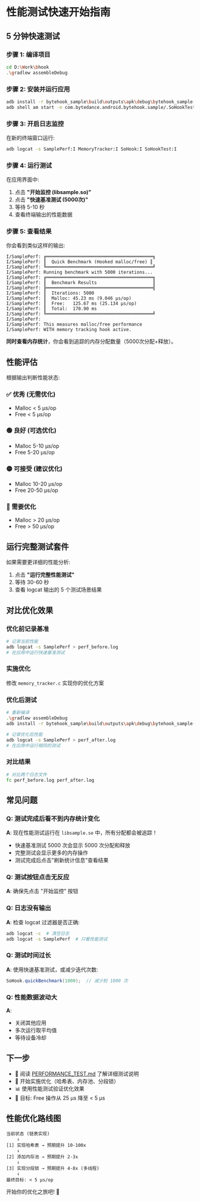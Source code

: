 # 性能测试快速开始指南

## 5 分钟快速测试

### 步骤 1: 编译项目

```bash
cd D:\Work\bhook
.\gradlew assembleDebug
```

### 步骤 2: 安装并运行应用

```bash
adb install -r bytehook_sample\build\outputs\apk\debug\bytehook_sample-debug.apk
adb shell am start -n com.bytedance.android.bytehook.sample/.SoHookTestActivity
```

### 步骤 3: 开启日志监控

在新的终端窗口运行:

```bash
adb logcat -s SamplePerf:I MemoryTracker:I SoHook:I SoHookTest:I
```

### 步骤 4: 运行测试

在应用界面中:
1. 点击 **"开始监控 (libsample.so)"**
2. 点击 **"快速基准测试 (5000次)"**
3. 等待 5-10 秒
4. 查看终端输出的性能数据

### 步骤 5: 查看结果

你会看到类似这样的输出:

```
I/SamplePerf: ╔════════════════════════════════════════╗
I/SamplePerf: ║  Quick Benchmark (Hooked malloc/free) ║
I/SamplePerf: ╚════════════════════════════════════════╝
I/SamplePerf: Running benchmark with 5000 iterations...
I/SamplePerf: ╔════════════════════════════════════════╗
I/SamplePerf: ║  Benchmark Results                     ║
I/SamplePerf: ╠════════════════════════════════════════╣
I/SamplePerf: ║  Iterations: 5000
I/SamplePerf: ║  Malloc: 45.23 ms (9.046 μs/op)
I/SamplePerf: ║  Free:   125.67 ms (25.134 μs/op)
I/SamplePerf: ║  Total:  170.90 ms
I/SamplePerf: ╚════════════════════════════════════════╝
I/SamplePerf: 
I/SamplePerf: This measures malloc/free performance
I/SamplePerf: WITH memory tracking hook active.
```

**同时查看内存统计**，你会看到追踪的内存分配数量（5000次分配+释放）。

## 性能评估

根据输出判断性能状态:

### ✅ 优秀 (无需优化)
- Malloc < 5 μs/op
- Free < 5 μs/op

### 🟢 良好 (可选优化)
- Malloc 5-10 μs/op
- Free 5-20 μs/op

### 🟡 可接受 (建议优化)
- Malloc 10-20 μs/op
- Free 20-50 μs/op

### 🔴 需要优化
- Malloc > 20 μs/op
- Free > 50 μs/op

## 运行完整测试套件

如果需要更详细的性能分析:

1. 点击 **"运行完整性能测试"**
2. 等待 30-60 秒
3. 查看 logcat 输出的 5 个测试场景结果

## 对比优化效果

### 优化前记录基准

```bash
# 记录当前性能
adb logcat -s SamplePerf > perf_before.log
# 在应用中运行快速基准测试
```

### 实施优化

修改 `memory_tracker.c` 实现你的优化方案

### 优化后测试

```bash
# 重新编译
.\gradlew assembleDebug
adb install -r bytehook_sample\build\outputs\apk\debug\bytehook_sample-debug.apk

# 记录优化后性能
adb logcat -s SamplePerf > perf_after.log
# 在应用中运行相同的测试
```

### 对比结果

```bash
# 对比两个日志文件
fc perf_before.log perf_after.log
```

## 常见问题

### Q: 测试完成后看不到内存统计变化
**A**: 现在性能测试运行在 `libsample.so` 中，所有分配都会被追踪！
- 快速基准测试 5000 次会显示 5000 次分配和释放
- 完整测试会显示更多的内存操作
- 测试完成后点击"刷新统计信息"查看结果

### Q: 测试按钮点击无反应
**A**: 确保先点击 "开始监控" 按钮

### Q: 日志没有输出
**A**: 检查 logcat 过滤器是否正确:
```bash
adb logcat -c  # 清空日志
adb logcat -s SamplePerf  # 只看性能测试
```

### Q: 测试时间过长
**A**: 使用快速基准测试，或减少迭代次数:
```java
SoHook.quickBenchmark(1000);  // 减少到 1000 次
```

### Q: 性能数据波动大
**A**: 
- 关闭其他应用
- 多次运行取平均值
- 等待设备冷却

## 下一步

- 📖 阅读 [PERFORMANCE_TEST.md](PERFORMANCE_TEST.md) 了解详细测试说明
- 🔧 开始实施优化（哈希表、内存池、分段锁）
- 📊 使用性能测试验证优化效果
- 🎯 目标: Free 操作从 25 μs 降至 < 5 μs

## 性能优化路线图

```
当前状态 (链表实现)
    ↓
[1] 实现哈希表 → 预期提升 10-100x
    ↓
[2] 添加内存池 → 预期提升 2-3x
    ↓
[3] 实现分段锁 → 预期提升 4-8x (多线程)
    ↓
最终目标: < 5 μs/op
```

开始你的优化之旅吧! 🚀
